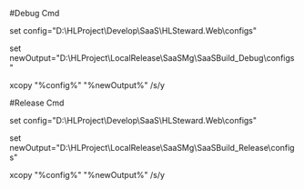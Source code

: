 #Debug Cmd

set config="D:\HLProject\Develop\SaaS\HLSteward.Web\configs"

set newOutput="D:\HLProject\LocalRelease\SaaSMg\SaaSBuild_Debug\configs"

xcopy "%config%" "%newOutput%" /s/y

#Release Cmd

set config="D:\HLProject\Develop\SaaS\HLSteward.Web\configs"

set newOutput="D:\HLProject\LocalRelease\SaaSMg\SaaSBuild_Release\configs"

xcopy "%config%" "%newOutput%" /s/y
